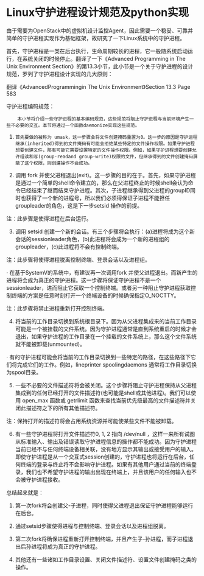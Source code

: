 # Linux守护进程设计规范及python实现

由于需要为OpenStack中的虚拟机设计监控Agent，因此需要一个稳妥、可靠并简单的守护进程实现作为基础框架，故研究了一下Linux系统中的守护进程。

首先，守护进程是一类在后台执行，生命周期较长的进程，它一般随系统启动运行，在系统关闭的时候停止。翻译了一下《Advanced Programming in The Unix Environment  Section》的第13.3小节，此小节是一个关于守护进程的设计规范，罗列了守护进程设计实现的几大原则：


翻译《AdvancedProgrammingin The Unix Environment》Section 13.3 Page 583


守护进程编码规范：

        本小节将介绍一些守护进程的基本编码规范，这些规范将阻止守护进程与当前环境产生一些不必要的交互。本节将通过一个函数daemonize实现这些规范。

 

1.     首先要做的被称为 umask，这一步骤会将文件创建掩码重置为0。这一步的原因是守护进程继承(inherited)得到的文件掩码有可能会拒绝某些特定的文件操作权限。如果守护进程想要创建文件，那有可能它需要设置特定的文件操作权限。例如，如果守护进程想要创建允许组读和写(group-readand group-write)权限的文件，但继承得到的文件创建掩码屏蔽了这个权限，则创建操作不会成功。

2.    调用 fork 并使父进程退出(exit)。这一步骤的目的在于。首先，如果守护进程是通过一个简单的shell命令建立的，那么在父进程终止的时候shell会认为命令已经结束了继而结束守护进程。其次，子进程继承得到父进程的groupID同时也获得了一个新的进程号，所以我们必须得保证子进程不能担任groupleader的角色，这是下一步setsid 操作的前提。

注：此步骤是使得进程在后台运行。

3.    调用 setsid 创建一个新的会话。有三个步骤将会执行：(a)进程将成为这个新会话的sessionleader角色，(b)此进程将会成为一个新的进程组的groupleader，(c)此进程将不会有控制终端。

注：此步骤将使得进程脱离控制终端、登录会话以及进程组。

·     在基于SystemV的系统中，有建议再一次调用fork 并使父进程退出。而新产生的进程将会成为真正的守护进程。这一步骤将保证守护进程不是一个sessionleader，进而阻止它获取一个控制终端。或者另一种阻止守护进程获取控制终端的方案是任意时刻打开一个终端设备的时候确保指定O_NOCTTY。

注：此步骤将禁止进程重新打开控制终端。

4.    将当前的工作目录切换到系统根目录下。因为从父进程集成来的当前工作目录可能是一个被挂载的文件系统。因为守护进程通常是直到系统重启的时候才会退出，如果守护进程的工作目录在一个挂载的文件系统上，那么这个文件系统就不能被卸载(unmounted)。

·      有的守护进程可能会将当前的工作目录切换到一些特定的路径，在这些路径下它们将完成它们的工作。例如，lineprinter spoolingdaemons 通常将工作目录切换为spool目录。

5.    一些不必要的文件描述符将会被关闭。这个步骤将阻止守护进程保持从父进程集成到的任何已经打开的文件描述符(也可能是shell或其他进程)。我们可以使用 open_max 函数或 getrlimit 函数来查找当前优先级最高的文件描述符并关闭此描述符之下的所有其他描述符。

注：保持打开的描述符将会占用系统资源并可能使某些文件不能被卸载。

6.    有一些守护进程将打开文件描述符0, 1, 2 指向 /dev/null ，这样一来所有试图从标准输入、输出及错误读取守护进程信息的操作都不能成功。因为守护进程当前已经不与任何终端设备相关联，没有地方显示其输出或接受用户的输入。即使守护进程是从一个交互式session创建的，守护进程也将运行在后台，任何终端的登录与终止将不会影响守护进程。如果有其他用户通过当前的终端登录，我们也不希望守护进程的输出出现在终端上，并且该用户的任何输入也不会被守护进程接收。

 

总结起来就是：

1) 第一次fork将会创建父-子进程，同时使得父进程退出保证守护进程能够运行在后台。

2) 通过setsid步骤使得进程与控制终端、登录会话以及进程组脱离。

3) 第二次fork将确保进程重新打开控制终端，并且产生子-孙进程，而子进程退出后孙进程将成为真正的守护进程。

4) 其他还有一些诸如工作目录设置、关闭文件描述符、设置文件创建掩码之类的操作。